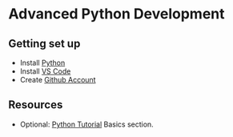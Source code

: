 # Advanced Python Development

## Getting set up

- Install [Python](https://installpython3.com/)
- Install [VS Code](https://code.visualstudio.com/Download)
- Create [Github Account](https://github.com/)

## Resources

- Optional: [Python Tutorial](https://www.learnpython.org/) Basics section.

